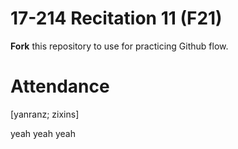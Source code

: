 # 17-214 Recitation 11 (F21)
**Fork** this repository to use for practicing Github flow.

# Attendance
[yanranz; zixins]

yeah yeah yeah